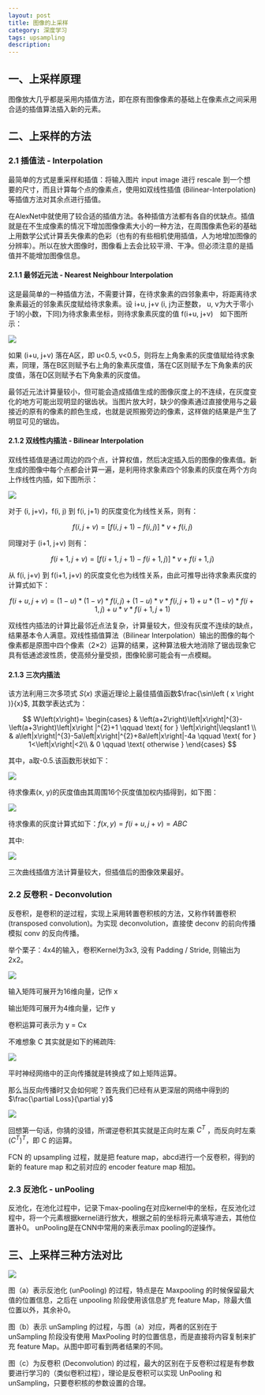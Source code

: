 ```yaml
---
layout: post
title: 图像的上采样
category: 深度学习
tags: upsampling
description:
---
```


## 一、上采样原理

图像放大几乎都是采用内插值方法，即在原有图像像素的基础上在像素点之间采用合适的插值算法插入新的元素。

## 二、上采样的方法

### 2.1 插值法 - Interpolation

最简单的方式是重采样和插值：将输入图片 input image 进行 rescale 到一个想要的尺寸，而且计算每个点的像素点，使用如双线性插值 (Bilinear-Interpolation) 等插值方法对其余点进行插值。

在AlexNet中就使用了较合适的插值方法。各种插值方法都有各自的优缺点。插值就是在不生成像素的情况下增加图像像素大小的一种方法，在周围像素色彩的基础上用数学公式计算丢失像素的色彩（也有的有些相机使用插值，人为地增加图像的分辨率）。所以在放大图像时，图像看上去会比较平滑、干净。但必须注意的是插值并不能增加图像信息。


#### 2.1.1  最邻近元法 - Nearest Neighbour Interpolation

这是最简单的一种插值方法，不需要计算，在待求象素的四邻象素中，将距离待求象素最近的邻象素灰度赋给待求象素。设 i+u, j+v (i, j为正整数， u, v为大于零小于1的小数，下同)为待求象素坐标，则待求象素灰度的值 f(i+u, j+v)　如下图所示：

![](https://raw.githubusercontent.com/chiemon/chiemon.github.io/master/img/Deep-Learning/1.png)

如果 (i+u, j+v) 落在A区，即 u<0.5, v<0.5，则将左上角象素的灰度值赋给待求象素，同理，落在B区则赋予右上角的象素灰度值，落在C区则赋予左下角象素的灰度值，落在D区则赋予右下角象素的灰度值。

最邻近元法计算量较小，但可能会造成插值生成的图像灰度上的不连续，在灰度变化的地方可能出现明显的锯齿状。当图片放大时，缺少的像素通过直接使用与之最接近的原有的像素的颜色生成，也就是说照搬旁边的像素，这样做的结果是产生了明显可见的锯齿。

#### 2.1.2 双线性内插法 - Bilinear Interpolation

双线性插值是通过周边的四个点，计算权值，然后决定插入后的图像的像素值。新生成的图像中每个点都会计算一遍，是利用待求象素四个邻象素的灰度在两个方向上作线性内插，如下图所示：

![](https://raw.githubusercontent.com/chiemon/chiemon.github.io/master/img/Deep-Learning/2.png)

对于 (i, j+v)，f(i, j) 到 f(i, j+1) 的灰度变化为线性关系，则有：

$$f\left(i, j+v\right) = \left[ f\left(i, j+1\right) - f\left(i, j\right) \right] * v + f\left(i, j\right)$$

同理对于 (i+1, j+v) 则有：

$$f\left(i+1, j+v\right) = \left[ f\left(i+1, j+1\right) - f\left(i+1, j\right) \right] * v + f\left(i+1, j\right)$$

从 f(i, j+v) 到 f(i+1, j+v) 的灰度变化也为线性关系，由此可推导出待求象素灰度的计算式如下：

$$f\left(i+u, j+v\right)=\left(1-u\right)*\left(1-v\right)*f\left(i, j\right)+\left(1-u\right)*v*f\left(i, j+1\right)+u*\left(1-v\right)*f\left(i+1, j\right)+u*v*f\left(i+1, j+1\right)$$

双线性内插法的计算比最邻近点法复杂，计算量较大，但没有灰度不连续的缺点，结果基本令人满意。双线性插值算法（Bilinear Interpolation）输出的图像的每个像素都是原图中四个像素（2×2）运算的结果，这种算法极大地消除了锯齿现象它具有低通滤波性质，使高频分量受损，图像轮廓可能会有一点模糊。

#### 2.1.3 三次内插法

该方法利用三次多项式 $S\left ( x \right )$ 求逼近理论上最佳插值函数$\frac{\sin\left ( x \right )}{x}$, 其数学表达式为：

$$
W\left(x\right)=
\begin{cases}
 & \left(a+2\right)\left|x\right|^{3}-\left(a+3\right)\left|x\right |^{2}+1 \qquad  \text{ for } \left|x\right|\leqslant1 \\
 & a\left|x\right|^{3}-5a\left|x\right|^{2}+8a\left|x\right|-4a \qquad  \text{ for } 1<\left|x\right|<2\\
 & 0 \qquad  \text{ otherwise }
\end{cases}
$$

其中，a取-0.5.该函数形状如下：

![](https://raw.githubusercontent.com/chiemon/chiemon.github.io/master/img/Deep-Learning/7.png)

待求像素(x, y)的灰度值由其周围16个灰度值加权内插得到，如下图：

![](https://raw.githubusercontent.com/chiemon/chiemon.github.io/master/img/Deep-Learning/8.png)

待求像素的灰度计算式如下：$f\left(x,y\right) = f\left(i+u,j+v\right)=ABC$

其中:

![](https://raw.githubusercontent.com/chiemon/chiemon.github.io/master/img/Deep-Learning/9.png)

三次曲线插值方法计算量较大，但插值后的图像效果最好。

### 2.2 反卷积 - Deconvolution

反卷积，是卷积的逆过程，实现上采用转置卷积核的方法，又称作转置卷积 (transposed convolution)。为实现 deconvolution，直接使 deconv 的前向传播模拟 conv 的反向传播。

举个栗子：4x4的输入，卷积Kernel为3x3, 没有 Padding / Stride, 则输出为2x2。

![](https://raw.githubusercontent.com/chiemon/chiemon.github.io/master/img/Deep-Learning/10.png)

输入矩阵可展开为16维向量，记作 x

输出矩阵可展开为4维向量，记作 y

卷积运算可表示为 y = Cx

不难想象 C 其实就是如下的稀疏阵:

![](https://raw.githubusercontent.com/chiemon/chiemon.github.io/master/img/Deep-Learning/11.png)

平时神经网络中的正向传播就是转换成了如上矩阵运算。

那么当反向传播时又会如何呢？首先我们已经有从更深层的网络中得到的$\frac{\partial Loss}{\partial y}$

![](https://raw.githubusercontent.com/chiemon/chiemon.github.io/master/img/Deep-Learning/12.png)

回想第一句话，你猜的没错，所谓逆卷积其实就是正向时左乘 $C^{T}$ ，而反向时左乘 $\left(C^{T}\right)^{T}$，即 C 的运算。

FCN 的 upsampling 过程，就是把 feature map，abcd进行一个反卷积，得到的新的 feature map 和之前对应的 encoder feature map 相加。

### 2.3 反池化 - unPooling

反池化，在池化过程中，记录下max-pooling在对应kernel中的坐标，在反池化过程中，将一个元素根据kernel进行放大，根据之前的坐标将元素填写进去，其他位置补0。 unPooling是在CNN中常用的来表示max pooling的逆操作。

## 三、上采样三种方法对比

![](https://raw.githubusercontent.com/chiemon/chiemon.github.io/master/img/Deep-Learning/13.png)

图（a）表示反池化 (unPooling) 的过程，特点是在 Maxpooling 的时候保留最大值的位置信息，之后在 unpooling 阶段使用该信息扩充 feature Map，除最大值位置以外，其余补0。

图（b）表示 unSampling 的过程，与图（a）对应，两者的区别在于 unSampling 阶段没有使用 MaxPooling 时的位置信息，而是直接将内容复制来扩充 feature Map。从图中即可看到两者结果的不同。

图（c）为反卷积 (Deconvolution) 的过程，最大的区别在于反卷积过程是有参数要进行学习的（类似卷积过程），理论是反卷积可以实现 UnPooling 和 unSampling，只要卷积核的参数设置的合理。
